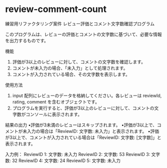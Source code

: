 # review-comment-count
練習用リファクタリング案件
レビュー評価とコメント文字数確認プログラム

このプログラムは、レビューの評価とコメントの文字数に基づいて、必要な情報を出力するものです。

機能
1.	評価が3以上のレビューに対して、コメントの文字数を確認します。
2.	コメントが未入力の場合、「未入力」として処理されます。
3.	コメントが入力されている場合、その文字数を表示します。

使用方法
1.	input 配列にレビューのデータを格納してください。各レビューは reviewId, rating, comment を含むオブジェクトです。
2.	プログラムを実行すると、評価が3以上のレビューに対して、コメントの文字数がコンソールに表示されます。

結果の出力
•評価が3未満のレビューはスキップされます。
•評価が3以上で、コメントが未入力の場合は「ReviewID: 文字数: 未入力」と表示されます。
•評価が3以上で、コメントが入力されている場合は「ReviewID: 文字数: [文字数]」と表示されます。

入力例：
ReviewID 1: 文字数: 未入力
ReviewID 2: 文字数: 53
ReviewID 3: 文字数: 32
ReviewID 4: 文字数: 24
ReviewID 5: 文字数: 未入力
